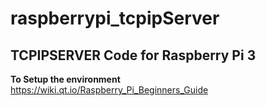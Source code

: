 # raspberrypi_tcpipServer
## TCPIPSERVER Code for Raspberry Pi 3
**To Setup the environment**  <br/>
https://wiki.qt.io/Raspberry_Pi_Beginners_Guide

